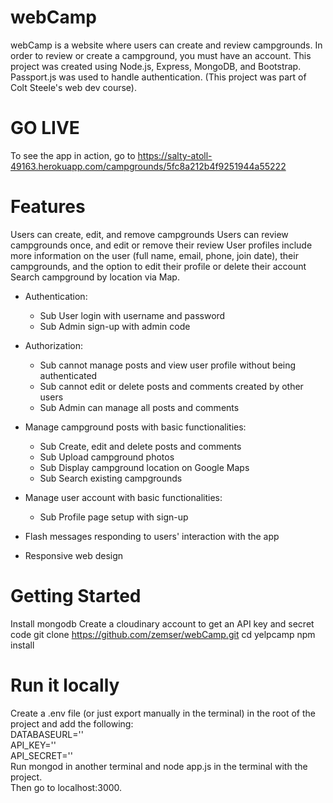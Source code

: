 # webCamp
webCamp is a website where users can create and review campgrounds. In order to review or create a campground, you must have an account. This project was created using Node.js, Express, MongoDB, and Bootstrap. Passport.js was used to handle authentication. (This project was part of Colt Steele's web dev course).

# GO LIVE
To see the app in action, go to https://salty-atoll-49163.herokuapp.com/campgrounds/5fc8a212b4f9251944a55222

# Features
Users can create, edit, and remove campgrounds
Users can review campgrounds once, and edit or remove their review
User profiles include more information on the user (full name, email, phone, join date), their campgrounds, and the option to edit their profile or delete their account
Search campground by location via Map.

* Authentication:
  * Sub User login with username and password
  * Sub Admin sign-up with admin code

* Authorization:
  * Sub cannot manage posts and view user profile without being authenticated
  * Sub cannot edit or delete posts and comments created by other users
  * Sub Admin can manage all posts and comments

* Manage campground posts with basic functionalities:
  * Sub Create, edit and delete posts and comments
  * Sub Upload campground photos
  * Sub Display campground location on Google Maps
  * Sub Search existing campgrounds
* Manage user account with basic functionalities:
  * Sub Profile page setup with sign-up

* Flash messages responding to users' interaction with the app

* Responsive web design

# Getting Started
Install mongodb
Create a cloudinary account to get an API key and secret code
git clone https://github.com/zemser/webCamp.git
cd yelpcamp
npm install

# Run it locally
Create a .env file (or just export manually in the terminal) in the root of the project and add the following:\
DATABASEURL='<url>'\
API_KEY=''<key>\
API_SECRET='<secret>'\
Run mongod in another terminal and node app.js in the terminal with the project.\
Then go to localhost:3000.
